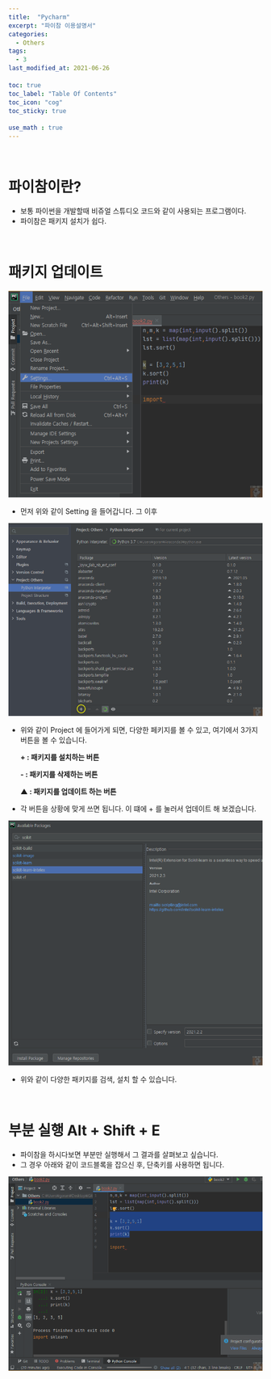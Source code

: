 ```yaml
---
title:  "Pycharm"
excerpt: "파이참 이용설명서"
categories:
  - Others
tags:
  - 3
last_modified_at: 2021-06-26

toc: true
toc_label: "Table Of Contents"
toc_icon: "cog"
toc_sticky: true

use_math : true
---
```


<br>

# 파이참이란?

- 보통 파이썬을 개발할때 비쥬얼 스튜디오 코드와 같이 사용되는 프로그램이다. 
- 파이참은 패키지 설치가 쉽다. 

<br>

# 패키지 업데이트

![png](/assets/images/Others/2_1.png)

- 먼저 위와 같이 Setting 을 들어갑니다. 그 이후

![png](/assets/images/Others/2_2.png)

- 위와 같이 Project 에 들어가게 되면, 다양한 페키지를 볼 수 있고, 여기에서 3가지 버튼을 볼 수 있습니다.

  **+ : 패키지를 설치하는 버튼**

  **- : 패키지를 삭제하는 버튼**

  **▲ : 패키지를 업데이트 하는 버튼**

- 각 버튼을 상황에 맞게 쓰면 됩니다. 이 떄에 + 를 눌러서 업데이트 해 보겠습니다. 

![png](/assets/images/Others/2_3.png)

- 위와 같이 다양한 패키지를 검색, 설치 할 수 있습니다. 

<br>

# 부분 실행 Alt + Shift + E

- 파이참을 하시다보면 부분만 실행해서 그 결과를 살펴보고 싶습니다.
- 그 경우 아래와 같이 코드블록을 잡으신 후, 단축키를 사용하면 됩니다. 

![png](/assets/images/Others/2_4.png)

